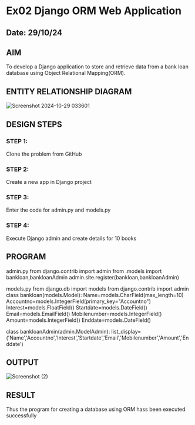 # Ex02 Django ORM Web Application
## Date: 29/10/24

## AIM
To develop a Django application to store and retrieve data from a bank loan database using Object Relational Mapping(ORM).

## ENTITY RELATIONSHIP DIAGRAM

![Screenshot 2024-10-29 033601](https://github.com/user-attachments/assets/1bbe4d92-73e0-4ac8-8bb5-21da70af83a8)




## DESIGN STEPS

### STEP 1:
Clone the problem from GitHub

### STEP 2:
Create a new app in Django project

### STEP 3:
Enter the code for admin.py and models.py

### STEP 4:
Execute Django admin and create details for 10 books

## PROGRAM
admin.py
from django.contrib import admin
from .models import bankloan,bankloanAdmin
admin.site.register(bankloan,bankloanAdmin)

models.py
from django.db import models
from django.contrib import admin
class bankloan(models.Model):
	Name=models.CharField(max_length=10)
	Accountno=models.IntegerField(primary_key="Accountno")
	Interest=models.FloatField()
	Startdate=models.DateField()
	Email=models.EmailField()
	Mobilenumber=models.IntegerField()
	Amount=models.IntegerField()
	Enddate=models.DateField()

class bankloanAdmin(admin.ModelAdmin):
	list_display=('Name','Accountno','Interest','Startdate','Email','Mobilenumber','Amount','Enddate')



## OUTPUT
![Screenshot (2)](https://github.com/user-attachments/assets/1d9a1812-15e8-474a-b18e-081282398ce9)


## RESULT
Thus the program for creating a database using ORM hass been executed successfully

